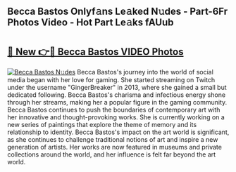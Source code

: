 ## Becca Bastos Onlyf𝚊ns Le𝚊ked N𝚞des - Part-6Fr Photos Video - Hot Part Le𝚊ks fAUub

# <h2><a href="http://ac24291.deff.icu/?id=Becca+Bastos">🔗 New 👉🔴 Becca Bastos VIDEO Photos</a></h2>

[![Becca Bastos N𝚞des](https://i.imgur.com/rIISA9y.gif)](http://ac24291.deff.icu/?id=Becca+Bastos)
Becca Bastos's journey into the world of social media began with her love for gaming. She started streaming on Twitch under the username "GingerBreaker" in 2013, where she gained a small but dedicated following. Becca Bastos's charisma and infectious energy shone through her streams, making her a popular figure in the gaming community. Becca Bastos continues to push the boundaries of contemporary art with her innovative and thought-provoking works. She is currently working on a new series of paintings that explore the theme of memory and its relationship to identity. Becca Bastos's impact on the art world is significant, as she continues to challenge traditional notions of art and inspire a new generation of artists. Her works are now featured in museums and private collections around the world, and her influence is felt far beyond the art world.
